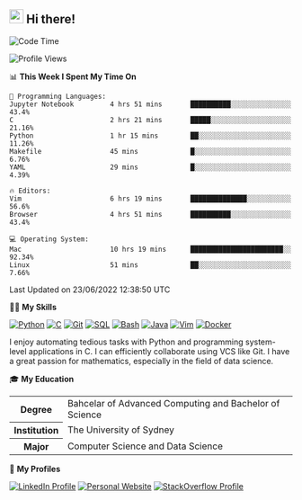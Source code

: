 ## <a href="#"><img src="https://media.giphy.com/media/hvRJCLFzcasrR4ia7z/giphy.gif" width="25px" height="25px"></a> Hi there!

<!--START_SECTION:waka-->
![Code Time](http://img.shields.io/badge/Code%20Time-326%20hrs%2032%20mins-blue)

![Profile Views](http://img.shields.io/badge/Profile%20Views-1-blue)

📊 **This Week I Spent My Time On** 

```text
💬 Programming Languages: 
Jupyter Notebook         4 hrs 51 mins       ██████████░░░░░░░░░░░░░░░   43.4% 
C                        2 hrs 21 mins       █████░░░░░░░░░░░░░░░░░░░░   21.16% 
Python                   1 hr 15 mins        ██░░░░░░░░░░░░░░░░░░░░░░░   11.26% 
Makefile                 45 mins             █░░░░░░░░░░░░░░░░░░░░░░░░   6.76% 
YAML                     29 mins             █░░░░░░░░░░░░░░░░░░░░░░░░   4.39%

🔥 Editors: 
Vim                      6 hrs 19 mins       ██████████████░░░░░░░░░░░   56.6% 
Browser                  4 hrs 51 mins       ██████████░░░░░░░░░░░░░░░   43.4%

💻 Operating System: 
Mac                      10 hrs 19 mins      ███████████████████████░░   92.34% 
Linux                    51 mins             ██░░░░░░░░░░░░░░░░░░░░░░░   7.66%

```


 Last Updated on 23/06/2022 12:38:50 UTC
<!--END_SECTION:waka-->

💪🏻 **My Skills**

[![Python](https://img.shields.io/badge/-Python-yellow?style=flat-square&logo=Python)](#-my-skills)
[![C     ](https://img.shields.io/badge/-C-blue?style=flat-square&logo=C)](#-my-skills)
[![Git   ](https://img.shields.io/badge/-Git-grey?style=flat-square&logo=Git)](#-my-skills)
[![SQL   ](https://img.shields.io/badge/-SQL-grey?style=flat-square&logo=SQLite)](#-my-skills)
[![Bash  ](https://img.shields.io/badge/-Bash-grey?style=flat-square&logo=GNU-Bash)](#-my-skills)
[![Java  ](https://img.shields.io/badge/-Java-grey?style=flat-square&logo=Java)](#-my-skills)
[![Vim   ](https://img.shields.io/badge/-Vim-grey?style=flat-square&logo=Vim)](#-my-skills)
[![Docker](https://img.shields.io/badge/-Docker-grey?style=flat-square&logo=Docker)](#-my-skills)

I enjoy automating tedious tasks with Python and programming system-level applications in C. I can efficiently collaborate using VCS like Git. I have a great passion for mathematics, especially in the field of data science.

🎓 **My Education**

<table>
<tr>
    <th>Degree</th>
    <td>Bahcelar of Advanced Computing and Bachelor of Science</td>
</tr>
<tr>
    <th>Institution</th>
    <td>The University of Sydney</td>
</tr>
<tr>
    <th>Major</th>
    <td>Computer Science and Data Science</td>
</tr>
</table>

🔗 **My Profiles**

[![LinkedIn Profile](https://img.shields.io/badge/-LinkedIn-blue?style=social&logo=LinkedIn)](https://www.linkedin.com/in/ziao-ji)
[![Personal Website](https://img.shields.io/badge/-Personal%20Website-blue?style=social&logo=Bootstrap)](https://www.jiziao.works)
[![StackOverflow Profile](https://img.shields.io/badge/-StackOverflow-blue?style=social&logo=StackOverflow)](https://stackoverflow.com/users/11658924/spearandshield)

